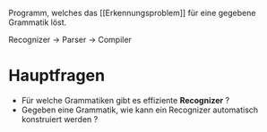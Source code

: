 Programm, welches das [[Erkennungsproblem]] für eine gegebene Grammatik löst.

Recognizer $\rightarrow$ Parser $\rightarrow$ Compiler



# Hauptfragen
- Für welche Grammatiken gibt es effiziente **Recognizer** ?
- Gegeben eine Grammatik, wie kann ein Recognizer automatisch konstruiert werden ?

